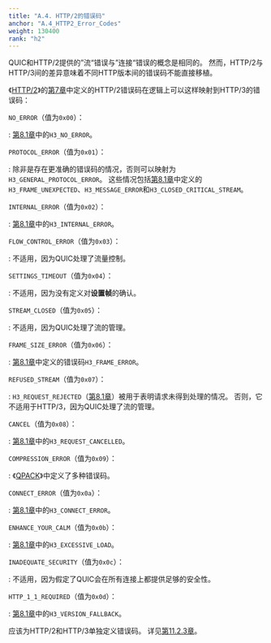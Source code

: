 ```yaml
---
title: "A.4. HTTP/2的错误码"
anchor: "A.4_HTTP2_Error_Codes"
weight: 130400
rank: "h2"
---
```


QUIC和HTTP/2提供的”流“错误与”连接“错误的概念是相同的。
然而，HTTP/2与HTTP/3间的差异意味着不同HTTP版本间的错误码不能直接移植。

《[HTTP/2](https://www.rfc-editor.org/info/rfc9113)》的[第7章](https://www.rfc-editor.org/rfc/rfc9113#section-7)中定义的HTTP/2错误码在逻辑上可以这样映射到HTTP/3的错误码：

`NO_ERROR`（值为`0x00`）：

:   [第8.1章](#8.1_HTTP3_Error_Codes)中的`H3_NO_ERROR`。

`PROTOCOL_ERROR`（值为`0x01`）：

:   除非是存在更准确的错误码的情况，否则可以映射为`H3_GENERAL_PROTOCOL_ERROR`。
这些情况包括[第8.1章](#8.1_HTTP3_Error_Codes)中定义的`H3_FRAME_UNEXPECTED`、`H3_MESSAGE_ERROR`和`H3_CLOSED_CRITICAL_STREAM`。

`INTERNAL_ERROR`（值为`0x02`）：

:   [第8.1章](#8.1_HTTP3_Error_Codes)中的`H3_INTERNAL_ERROR`。

`FLOW_CONTROL_ERROR`（值为`0x03`）：

:   不适用，因为QUIC处理了流量控制。

`SETTINGS_TIMEOUT`（值为`0x04`）：

:   不适用，因为没有定义对**设置帧**的确认。

`STREAM_CLOSED`（值为`0x05`）：

:   不适用，因为QUIC处理了流的管理。

`FRAME_SIZE_ERROR`（值为`0x06`）：

:   [第8.1章](#8.1_HTTP3_Error_Codes)中定义的错误码`H3_FRAME_ERROR`。

`REFUSED_STREAM`（值为`0x07`）：

:   `H3_REQUEST_REJECTED`（[第8.1章](#8.1_HTTP3_Error_Codes)）被用于表明请求未得到处理的情况。
否则，它不适用于HTTP/3，因为QUIC处理了流的管理。

`CANCEL`（值为`0x08`）：

:   [第8.1章](#8.1_HTTP3_Error_Codes)中的`H3_REQUEST_CANCELLED`。

`COMPRESSION_ERROR`（值为`0x09`）：

:   《[QPACK](../RFC9204_Chinese_Simplified)》中定义了多种错误码。

`CONNECT_ERROR`（值为`0x0a`）：

:   [第8.1章](#8.1_HTTP3_Error_Codes)中的`H3_CONNECT_ERROR`。

`ENHANCE_YOUR_CALM`（值为`0x0b`）：

:   [第8.1章](#8.1_HTTP3_Error_Codes)中的`H3_EXCESSIVE_LOAD`。

`INADEQUATE_SECURITY`（值为`0x0c`）：

:   不适用，因为假定了QUIC会在所有连接上都提供足够的安全性。

`HTTP_1_1_REQUIRED`（值为`0x0d`）：

:   [第8.1章](#8.1_HTTP3_Error_Codes)中的`H3_VERSION_FALLBACK`。

应该为HTTP/2和HTTP/3单独定义错误码。
详见[第11.2.3章](#11.2.3_Error_Codes)。
